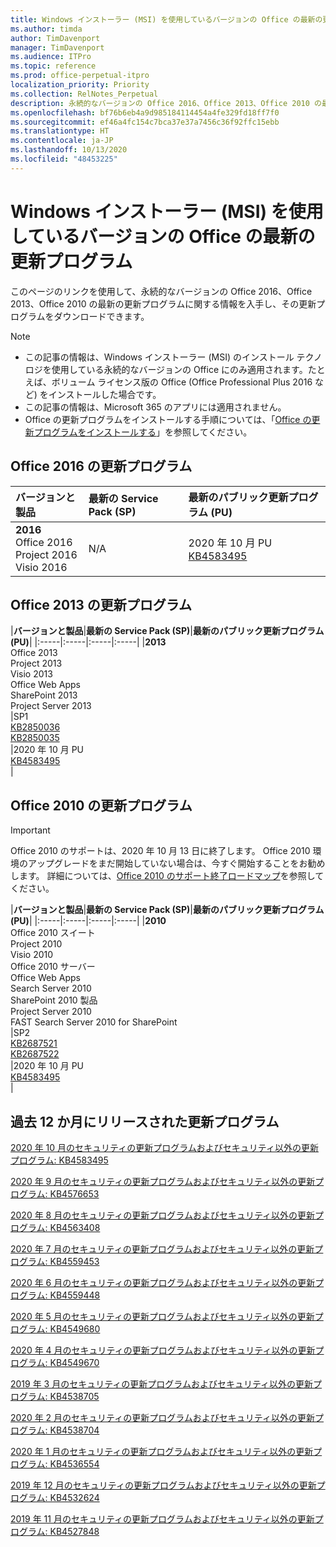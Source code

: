 ```yaml
---
title: Windows インストーラー (MSI) を使用しているバージョンの Office の最新の更新プログラム
ms.author: timda
author: TimDavenport
manager: TimDavenport
ms.audience: ITPro
ms.topic: reference
ms.prod: office-perpetual-itpro
localization_priority: Priority
ms.collection: RelNotes_Perpetual
description: 永続的なバージョンの Office 2016、Office 2013、Office 2010 の最新の更新プログラムの情報へのリンクを IT 技術者に提供します
ms.openlocfilehash: bf76b6eb4a9d985184114454a4fe329fd18ff7f0
ms.sourcegitcommit: ef46a4fc154c7bca37e37a7456c36f92ffc15ebb
ms.translationtype: HT
ms.contentlocale: ja-JP
ms.lasthandoff: 10/13/2020
ms.locfileid: "48453225"
---
```

# <a name="latest-updates-for-versions-of-office-that-use-windows-installer-msi"></a>Windows インストーラー (MSI) を使用しているバージョンの Office の最新の更新プログラム

このページのリンクを使用して、永続的なバージョンの Office 2016、Office 2013、Office 2010 の最新の更新プログラムに関する情報を入手し、その更新プログラムをダウンロードできます。
  
 
> [!NOTE]
> - この記事の情報は、Windows インストーラー (MSI) のインストール テクノロジを使用している永続的なバージョンの Office にのみ適用されます。たとえば、ボリューム ライセンス版の Office (Office Professional Plus 2016 など) をインストールした場合です。
> - この記事の情報は、Microsoft 365 のアプリには適用されません。
> - Office の更新プログラムをインストールする手順については、「[Office の更新プログラムをインストールする](https://support.office.com/article/2ab296f3-7f03-43a2-8e50-46de917611c5)」を参照してください。 


## <a name="office-2016-updates"></a>Office 2016 の更新プログラム

|**バージョンと製品**|**最新の Service Pack (SP)**|**最新のパブリック更新プログラム (PU)**|
|:-----|:-----|:-----|
|**2016** <br/> Office 2016  <br/> Project 2016  <br/> Visio 2016  <br/> |N/A  <br/> |2020 年 10 月 PU  <br/> [KB4583495](https://support.microsoft.com/help/4583495) <br/> |
   
## <a name="office-2013-updates"></a>Office 2013 の更新プログラム

|**バージョンと製品**|**最新の Service Pack (SP)**|**最新のパブリック更新プログラム (PU)**|
|:-----|:-----|:-----|:-----|
|**2013** <br/> Office 2013  <br/> Project 2013  <br/> Visio 2013  <br/> Office Web Apps  <br/> SharePoint 2013  <br/> Project Server 2013  <br/> |SP1 <br/> [KB2850036](https://support.microsoft.com/kb/2850036) <br/>[KB2850035](https://support.microsoft.com/kb/2850035) <br/> |2020 年 10 月 PU  <br/> [KB4583495](https://support.microsoft.com/help/4583495) <br/> |
   
## <a name="office-2010-updates"></a>Office 2010 の更新プログラム
> [!IMPORTANT]
> Office 2010 のサポートは、2020 年 10 月 13 日に終了します。 Office 2010 環境のアップグレードをまだ開始していない場合は、今すぐ開始することをお勧めします。 詳細については、[Office 2010 のサポート終了ロードマップ](https://docs.microsoft.com/DeployOffice/office-2010-end-support-roadmap)を参照してください。 

|**バージョンと製品**|**最新の Service Pack (SP)**|**最新のパブリック更新プログラム (PU)**|
|:-----|:-----|:-----|:-----|
|**2010** <br/> Office 2010 スイート  <br/> Project 2010  <br/> Visio 2010  <br/> Office 2010 サーバー  <br/> Office Web Apps  <br/> Search Server 2010  <br/> SharePoint 2010 製品  <br/> Project Server 2010  <br/> FAST Search Server 2010 for SharePoint  <br/> |SP2 <br/>[KB2687521](https://support.microsoft.com/kb/2687521) <br/> [KB2687522](https://support.microsoft.com/kb/2687522) <br/> |2020 年 10 月 PU  <br/> [KB4583495](https://support.microsoft.com/help/4583495) <br/>|
   

   
## <a name="updates-released-in-past-12-months"></a>過去 12 か月にリリースされた更新プログラム
[2020 年 10 月のセキュリティの更新プログラムおよびセキュリティ以外の更新プログラム: KB4583495](https://support.microsoft.com/help/4583495)

[2020 年 9 月のセキュリティの更新プログラムおよびセキュリティ以外の更新プログラム: KB4576653](https://support.microsoft.com/help/4576653)

[2020 年 8 月のセキュリティの更新プログラムおよびセキュリティ以外の更新プログラム: KB4563408](https://support.microsoft.com/help/4563408)

[2020 年 7 月のセキュリティの更新プログラムおよびセキュリティ以外の更新プログラム: KB4559453](https://support.microsoft.com/help/4559453)

[2020 年 6 月のセキュリティの更新プログラムおよびセキュリティ以外の更新プログラム: KB4559448](https://support.microsoft.com/help/4559448)

[2020 年 5 月のセキュリティの更新プログラムおよびセキュリティ以外の更新プログラム: KB4549680](https://support.microsoft.com/help/4549680)

[2020 年 4 月のセキュリティの更新プログラムおよびセキュリティ以外の更新プログラム: KB4549670](https://support.microsoft.com/help/4549670)

[2019 年 3 月のセキュリティの更新プログラムおよびセキュリティ以外の更新プログラム: KB4538705](https://support.microsoft.com/help/4538705)

[2020 年 2 月のセキュリティの更新プログラムおよびセキュリティ以外の更新プログラム: KB4538704](https://support.microsoft.com/help/4538704)

[2020 年 1 月のセキュリティの更新プログラムおよびセキュリティ以外の更新プログラム: KB4536554](https://support.microsoft.com/help/4536554)

[2019 年 12 月のセキュリティの更新プログラムおよびセキュリティ以外の更新プログラム: KB4532624](https://support.microsoft.com/help/4532624)

[2019 年 11 月のセキュリティの更新プログラムおよびセキュリティ以外の更新プログラム: KB4527848](https://support.microsoft.com/help/4527848)

 




</br>